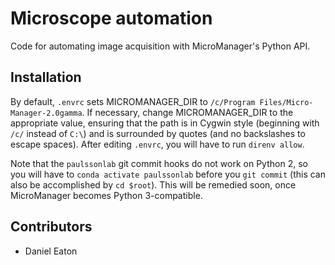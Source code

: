 # Microscope automation

Code for automating image acquisition with MicroManager's Python API.

## Installation

By default, `.envrc` sets MICROMANAGER_DIR to `/c/Program Files/Micro-Manager-2.0gamma`. If necessary, change MICROMANAGER_DIR to the appropriate value, ensuring that the path is in Cygwin style (beginning with `/c/` instead of `C:\`) and is surrounded by quotes (and no backslashes to escape spaces). After editing `.envrc`, you will have to run `direnv allow`.

Note that the `paulssonlab` git commit hooks do not work on Python 2, so you will have to `conda activate paulssonlab` before you `git commit` (this can also be accomplished by `cd $root`). This will be remedied soon, once MicroManager becomes Python 3-compatible.

## Contributors

- Daniel Eaton
